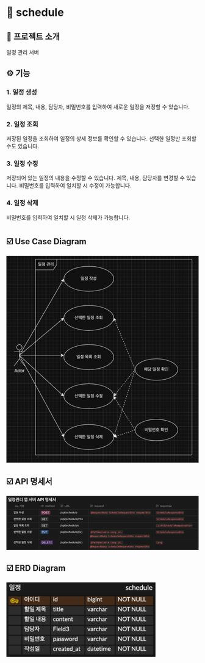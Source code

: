 # 📝 schedule
####
## 📌 프로젝트 소개
일정 관리 서버
####
## ⚙️ 기능
### 1. 일정 생성
일정의 제목, 내용, 담당자, 비밀번호를 입력하여 새로운 일정을 저장할 수 있습니다.

### 2. 일정 조회
저장된 일정을 조회하여 일정의 상세 정보를 확인할 수 있습니다.
선택한 일정만 조회할 수도 있습니다.

### 3. 일정 수정
저장되어 있는 일정의 내용을 수정할 수 있습니다. 
제목, 내용, 담당자를 변경할 수 있습니다. 
비밀번호를 입력하여 일치할 시 수정이 가능합니다.

### 4. 일정 삭제
비밀번호를 입력하여 일치할 시 일정 삭제가 가능합니다.


#
## ☑️ Use Case Diagram
![img_2.png](img_2.png)


## ☑️ API 명세서
![img.png](img.png)


## ☑️ ERD Diagram
![img_1.png](img_1.png)